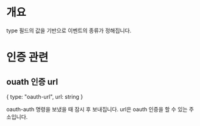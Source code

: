 # 개요

type 필드의 값을 기반으로 이벤트의 종류가 정해집니다.

# 인증 관련

## ouath 인증 url

{
    type: "oauth-url",
    url: string
}

oauth-auth 명령을 보냈을 때 잠시 후 보내집니다. url은 oauth 인증을 할 수 있는 주소입니다.